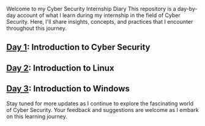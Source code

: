 Welcome to my Cyber Security Internship Diary This repository is a day-by-day account of what I learn during my internship in the field of Cyber Security. Here, I'll share insights, concepts, and practices that I encounter throughout this journey.

## [Day 1](https://github.com/Nayan5161/Cyber-security-90-Days/tree/main/Day1%20): Introduction to Cyber Security
## [Day 2](https://github.com/Nayan5161/Cyber-security-90-Days/tree/main/Day%202): Introduction to Linux
## [Day 3](https://github.com/Nayan5161/Cyber-security-90-Days/tree/main/Day%203): Introduction to Windows

Stay tuned for more updates as I continue to explore the fascinating world of Cyber Security. Your feedback and suggestions are welcome as I embark on this learning journey.
